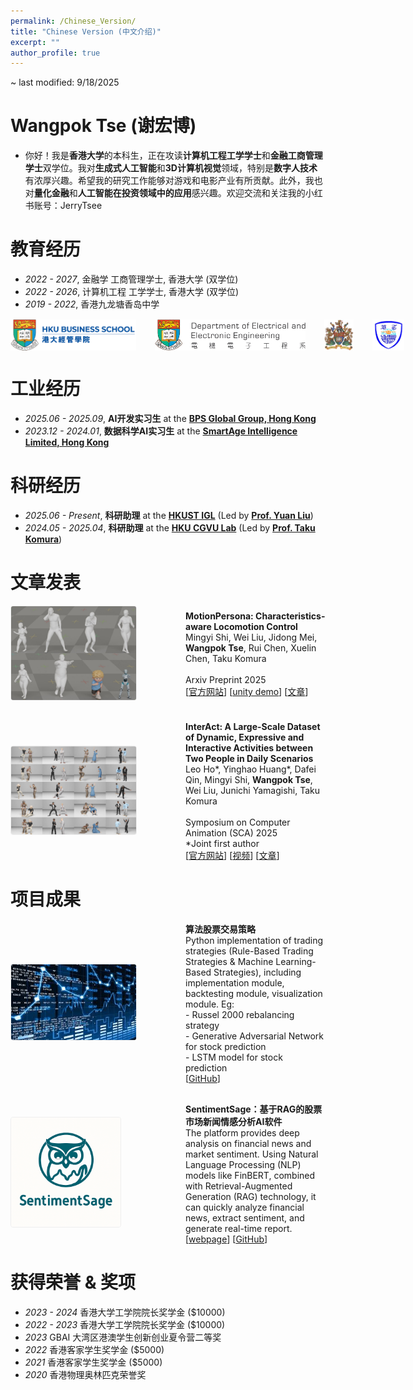 ```yaml
---
permalink: /Chinese_Version/
title: "Chinese Version (中文介绍)"
excerpt: ""
author_profile: true
---
```



~ last modified: 9/18/2025

# Wangpok Tse (谢宏博)
- 你好！我是**香港大学**的本科生，正在攻读**计算机工程工学学士**和**金融工商管理学士**双学位。我对**生成式人工智能**和**3D计算机视觉**领域，特别是**数字人技术**有浓厚兴趣。希望我的研究工作能够对游戏和电影产业有所贡献。此外，我也对**量化金融**和**人工智能在投资领域中的应用**感兴趣。欢迎交流和关注我的小红书账号：JerryTsee


# 教育经历
- *2022 - 2027*, 金融学 工商管理学士, 香港大学 (双学位)
- *2022 - 2026*, 计算机工程 工学学士, 香港大学 (双学位)
- *2019 - 2022*, 香港九龙塘香岛中学

<div style="display: flex; justify-content: flex-start; gap: 30px; margin-top: 15px; margin-bottom: 10px;">
  <img src="/images/bs.png" alt="HKU Logo" style="height: 50px; object-fit: contain;">
  <img src="/images/eee.png" alt="HKU Logo" style="height: 50px; object-fit: contain;">
  <img src="/images/hku.jpg" alt="HKU Logo" style="height: 50px; object-fit: contain;">
  <img src="/images/heungto.png" alt="Heung To Middle School Logo" style="height: 50px; object-fit: contain;">
</div>

# 工业经历
- *2025.06 - 2025.09*, **AI开发实习生** at the [**BPS Global Group, Hong Kong**](https://bps-group.net/en/)
- *2023.12 - 2024.01*, **数据科学AI实习生** at the [**SmartAge Intelligence Limited, Hong Kong**](https://smart-age.net/eng/)

# 科研经历
- *2025.06 - Present*, **科研助理** at the [**HKUST IGL**](https://github.com/IGL-HKUST) (Led by [**Prof. Yuan Liu**](https://liuyuan-pal.github.io/))
- *2024.05 - 2025.04*, **科研助理** at the [**HKU CGVU Lab**](https://hku-cg.github.io/) (Led by [**Prof. Taku Komura**](https://i.cs.hku.hk/~taku/))


# 文章发表

<div style="display: flex; align-items: center; margin-bottom: 30px;">
  <div style="flex: 0.5; margin-right: 30px; min-width: 250px;">
    <img src="/images/ms.jpg" alt="moper" style="width: 80%; border: 1px solid #eee; border-radius: 4px;">
  </div>
  <div style="flex: 2;">
    <strong>MotionPersona: Characteristics-aware Locomotion Control</strong><br>
    Mingyi Shi, Wei Liu, Jidong Mei, <strong>Wangpok Tse</strong>, Rui Chen, Xuelin Chen, Taku Komura<br>
    <br>
    Arxiv Preprint 2025<br>
    [<a href="https://motionpersona25.github.io/">官方网站</a>] [<a href="https://github.com/MotionPersona25/MotionPersona_Unity">unity demo</a>] [<a href="https://arxiv.org/abs/2506.00173">文章</a>]
  </div>
</div>

<div style="display: flex; align-items: center; margin-bottom: 30px;">
  <div style="flex: 0.5; margin-right: 30px; min-width: 250px;">
    <img src="/images/interact.jpg" alt="InterAct Dataset" style="width: 80%; border: 1px solid #eee; border-radius: 4px;">
  </div>
  <div style="flex: 2;">
    <strong>InterAct: A Large-Scale Dataset of Dynamic, Expressive and Interactive Activities between Two People in Daily Scenarios</strong><br>
    Leo Ho*, Yinghao Huang*, Dafei Qin, Mingyi Shi, <strong>Wangpok Tse</strong>, Wei Liu, Junichi Yamagishi, Taku Komura<br>
    <br>
    Symposium on Computer Animation (SCA) 2025<br>
    *Joint first author<br>
    [<a href="https://hku-cg.github.io/interact/">官方网站</a>] [<a href="https://www.youtube.com/watch?v=CYY6ghLdXJY">视频</a>] [<a href="https://dl.acm.org/doi/10.1145/3747871">文章</a>]
  </div>
</div>


# 项目成果

<div style="display: flex; align-items: center; margin-bottom: 30px;">
  <div style="flex: 0.5; margin-right: 30px; min-width: 250px;">
    <img src="/images/stock.jpeg" alt="Qfin" style="width: 80%; border: 1px solid #eee; border-radius: 4px;">
  </div>
  <div style="flex: 2;">
    <strong>算法股票交易策略</strong><br>
    Python implementation of trading strategies (Rule-Based Trading Strategies & Machine Learning-Based Strategies), including implementation module, backtesting module, visualization module. Eg:<br>
    - Russel 2000 rebalancing strategy <br>
    - Generative Adversarial Network for stock prediction <br>
    - LSTM model for stock prediction <br>
    [<a href="https://github.com/JerryTseee/Quantitative_Finance_Trading_Strategies.git">GitHub</a>]
  </div>
</div>

<div style="display: flex; align-items: center; margin-bottom: 30px;">
  <div style="flex: 0.5; margin-right: 30px; min-width: 250px;">
    <img src="/images/logo.png" alt="Qfin" style="width: 70%; height: auto; border: 1px solid #eee; border-radius: 4px;">
  </div>
  <div style="flex: 2;">
    <strong>SentimentSage：基于RAG的股票市场新闻情感分析AI软件</strong><br>
    The platform provides deep analysis on financial news and market sentiment. Using Natural Language Processing (NLP) models like FinBERT, combined with Retrieval-Augmented Generation (RAG) technology, it can quickly analyze financial news, extract sentiment, and generate real-time report. <br>
    [<a href="https://sentimentsage-marketnewssentimentanalysiswithrag-nrgktn4pk5dvw.streamlit.app/">webpage</a>] [<a href="https://github.com/JerryTseee/SentimentSage-market_news_sentiment_analysis_with_RAG.git">GitHub</a>]
  </div>
</div>

# 获得荣誉 & 奖项
- *2023 - 2024* 香港大学工学院院长奖学金 ($10000)
- *2022 - 2023* 香港大学工学院院长奖学金 ($10000)
- *2023* GBAI 大湾区港澳学生创新创业夏令营二等奖
- *2022* 香港客家学生奖学金 ($5000)
- *2021* 香港客家学生奖学金 ($5000)
- *2020* 香港物理奥林匹克荣誉奖

